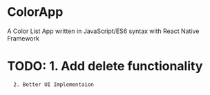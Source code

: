 # ColorApp
A Color List App written in JavaScript/ES6 syntax with React Native Framework
# TODO: 1. Add delete functionality
      2. Better UI Implementaion
